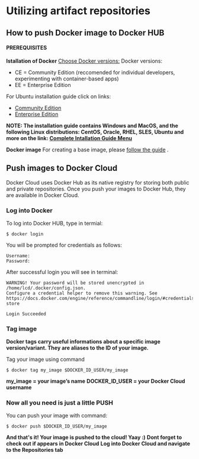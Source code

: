 # Utilizing artifact repositories

## How to push Docker image to Docker HUB


#### PREREQUISITES

**Istallation of Docker**
[Choose Docker versions:](https://docs.docker.com/install/overview/)  Docker versions:
   - CE = Community Edition (reccomended for individual developers, experimenting with container-based apps)
   - EE = Enterprise Edition

For Ubuntu installation guide click on links:
   - [Community Edition](https://docs.docker.com/install/linux/docker-ce/ubuntu/)
   - [Enterprise Edition](https://docs.docker.com/install/linux/docker-ee/ubuntu/)

**NOTE: The installation guide contains Windows and MacOS, and the following Linux distributions: CentOS, Oracle, RHEL, SLES, Ubuntu and more on the link: [Complete Intallation Guide Menu](https://docs.docker.com/v17.12/install/)**



**Docker image**
For creating a base image, please [follow the guide](https://docs.docker.com/develop/develop-images/baseimages/) .


## Push images to Docker Cloud

Docker Cloud uses Docker Hub as its native registry for storing both public and private repositories. Once you push your images to Docker Hub, they are available in Docker Cloud.

### Log into Docker

To log into Docker HUB, type in termial:

```
$ docker login 
```

You will be prompted for credentials as follows:

```
Username:
Password:
```

After successful login you will see in terminal:

```
WARNING! Your password will be stored unencrypted in /home/lcd/.docker/config.json.
Configure a credential helper to remove this warning. See
https://docs.docker.com/engine/reference/commandline/login/#credentials-store

Login Succeeded
```

### Tag image 

**Docker tags carry useful informations about a specific image version/variant. They are aliases to the ID of your image.**

Tag your image using command
```
$ docker tag my_image $DOCKER_ID_USER/my_image
```
**my_image = your image’s name**
**DOCKER_ID_USER = your Docker Cloud username**

### Now all you need is just a little PUSH

You can push your image with command:
```
$ docker push $DOCKER_ID_USER/my_image
```

**And that's it! Your image is pushed to the cloud! Yaay :)**
**Dont forget to check out if appears in Docker Cloud**
**Log into Docker Cloud and navigate to the Repositories tab**